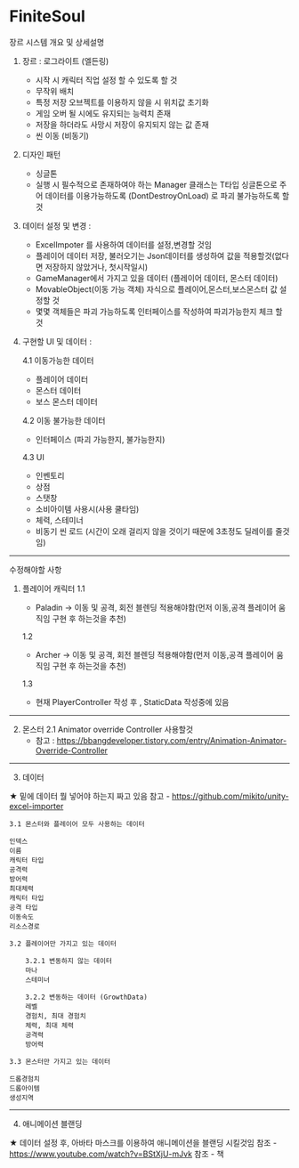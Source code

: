 # FiniteSoul
장르
시스템 개요 및 상세설명

1. 장르 : 로그라이트 (엘든링)

	- 시작 시 캐릭터 직업 설정 할 수 있도록 할 것
	- 무작위 배치
	- 특정 저장 오브젝트를 이용하지 않을 시 위치값 초기화
	- 게임 오버 될 시에도 유지되는 능력치 존재
	- 저장을 하더라도 사망시 저장이 유지되지 않는 값 존재
	- 씬 이동 (비동기)

2. 디자인 패턴

	- 싱글톤
	- 실행 시 필수적으로 존재하여야 하는 Manager 클래스는 T타입 싱글톤으로 주어 데이터를 이용가능하도록 
		(DontDestroyOnLoad) 로 파괴 불가능하도록 할 것

3. 데이터 설정 및 변경 :
	
	- ExcelImpoter 를 사용하여 데이터를 설정,변경할 것임
	- 플레이어 데이터 저장, 불러오기는 Json데이터를 생성하여 값을 적용할것(없다면 저장하지 않았거나, 첫시작일시)
	- GameManager에서 가지고 있을 데이터 (플레이어 데이터, 몬스터 데이터)
	- MovableObject(이동 가능 객체) 자식으로 플레이어,몬스터,보스몬스터 값 설정할 것
	- 몇몇 객체들은 파괴 가능하도록 인터페이스를 작성하여 파괴가능한지 체크 할것

4. 구현할 UI 및 데이터 : 
	
	4.1 이동가능한 데이터
	- 플레이어 데이터
	- 몬스터 데이터
	- 보스 몬스터 데이터

	4.2 이동 불가능한 데이터
	- 인터페이스 (파괴 가능한지, 불가능한지)

	4.3 UI
	- 인벤토리
	- 상점
	- 스탯창
	- 소비아이템 사용시(사용 쿨타임)
	- 체력, 스테미너
	- 비동기 씬 로드 (시간이 오래 걸리지 않을 것이기 때문에 3초정도 딜레이를 줄것임)

-----------------------------------------------------------------------------------------------------------------------
수정해야할 사항

1. 플레이어 캐릭터 
	1.1
	- Paladin -> 이동 및 공격, 회전 블렌딩 적용해야함(먼저 이동,공격 플레이어 움직임 구현 후 하는것을 추천)

	1.2
	- Archer -> 이동 및 공격, 회전 블렌딩 적용해야함(먼저 이동,공격 플레이어 움직임 구현 후 하는것을 추천)
	
	1.3
	- 현재 PlayerController 작성 후 , StaticData 작성중에 있음

------------------
2. 몬스터
	2.1 Animator override Controller 사용할것
	- 참고 : https://bbangdeveloper.tistory.com/entry/Animation-Animator-Override-Controller

-------------------
3. 데이터

★ 밑에 데이터 뭘 넣어야 하는지 짜고 있음
참고 - https://github.com/mikito/unity-excel-importer

	3.1 몬스터와 플레이어 모두 사용하는 데이터

	인덱스
	이름
	캐릭터 타입
	공격력
	방어력
	최대체력
	캐릭터 타입
	공격 타입
	이동속도
	리소스경로

	3.2 플레이어만 가지고 있는 데이터

		3.2.1 변동하지 않는 데이터
		마나
		스테미너

		3.2.2 변동하는 데이터 (GrowthData)
		레벨
		경험치, 최대 경험치
		체력, 최대 체력
		공격력
		방어력

	3.3 몬스터만 가지고 있는 데이터

	드롭경험치
	드롭아이템
	생성지역
	
---------------
4. 애니메이션 블랜딩

★ 데이터 설정 후, 아바타 마스크를 이용하여 애니메이션을 블랜딩 시킬것임
참조 - https://www.youtube.com/watch?v=BStXjU-mJvk
참조 - 책

